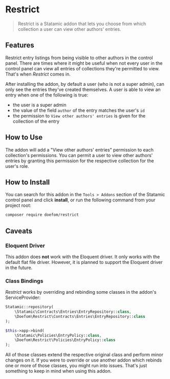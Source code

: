 # Restrict

> Restrict is a Statamic addon that lets you choose from which collection a user can view other authors' entries.

## Features

Restrict entry listings from being visible to other authors in the control panel. There are times where it might be
useful when not every user in the control panel can view all entries of collections they're permitted to view.
That's when _Restrict_ comes in.

After installing the addon, by default a user (who is not a super admin), can only see the entries they've created
themselves. A user is able to view an entry when one of the following is true:

- the user is a super admin
- the value of the field `author` of the entry matches the user's `id`
- the permission to `View other authors' entries` is given for the collection of the entry

## How to Use

The addon will add a "View other authors' entries" permission to each collection's permissions. You can permit a
user to view other authors' entries by granting this permission for the respective collection for the user's role.

## How to Install

You can search for this addon in the `Tools > Addons` section of the Statamic control panel and click **install**, or
run the following command from your project root:

``` bash
composer require doefom/restrict
```

## Caveats

### Eloquent Driver

This addon does **not** work with the Eloquent driver. It only works with the default flat file driver. However, it is 
planned to support the Eloquent driver in the future.

### Class Bindings

_Restrict_ works by overriding and rebinding some classes in the addon's ServiceProvider:

```php
Statamic::repository(
    \Statamic\Contracts\Entries\EntryRepository::class,
    \Doefom\Restrict\Contracts\Entries\EntryRepository::class
);

$this->app->bind(
    \Statamic\Policies\EntryPolicy::class,
    \Doefom\Restrict\Policies\EntryPolicy::class
);
```

All of those classes extend the respective original class and perform minor changes on it. If you were to override or
use another addon which rebinds one or more of those classes, you might run into issues. That's just something to keep
in mind when using this addon.
